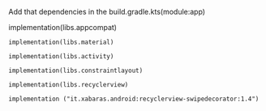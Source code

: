 Add that dependencies in the build.gradle.kts(module:app)

  implementation(libs.appcompat)
  
    implementation(libs.material)
    
    implementation(libs.activity)
    
    implementation(libs.constraintlayout)
    
    implementation(libs.recyclerview)

    implementation ("it.xabaras.android:recyclerview-swipedecorator:1.4")
